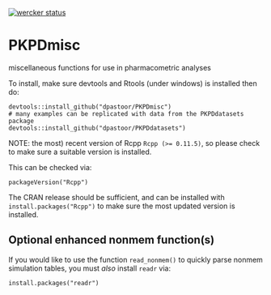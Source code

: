 [![wercker status](https://app.wercker.com/status/96e246fc3e13f11190f75df5e7a2786a/m "wercker status")](https://app.wercker.com/project/bykey/96e246fc3e13f11190f75df5e7a2786a)

PKPDmisc
========

miscellaneous functions for use in pharmacometric analyses

To install, make sure devtools and Rtools (under windows) is installed then do:

```
devtools::install_github("dpastoor/PKPDmisc")
# many examples can be replicated with data from the PKPDdatasets package
devtools::install_github("dpastoor/PKPDdatasets")
```

NOTE: the most) recent version of Rcpp `Rcpp (>= 0.11.5)`, so please check to make sure a suitable version is installed.

This can be checked via:
```
packageVersion("Rcpp")
```


The CRAN release should be sufficient, and can be installed with `install.packages("Rcpp")` to make sure the most updated version is installed.

## Optional enhanced nonmem function(s)

If you would like to use the function `read_nonmem()` to quickly parse nonmem simulation tables, you must *also* install `readr` via:

```
install.packages("readr")
```
